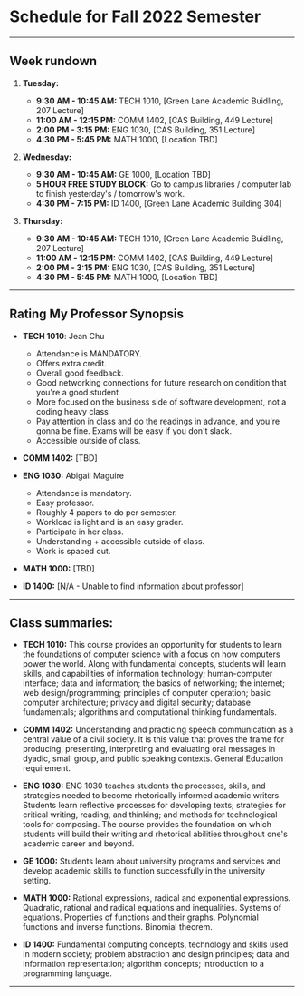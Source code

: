 # Schedule for Fall 2022 Semester

___

## Week rundown

1. **Tuesday:**

	- **9:30 AM - 10:45 AM:** TECH 1010, [Green Lane Academic Buidling, 207 Lecture]
	- **11:00 AM - 12:15 PM:** COMM 1402, [CAS Building, 449 Lecture]
	- **2:00 PM - 3:15 PM:** ENG 1030, [CAS Building, 351 Lecture]
	- **4:30 PM - 5:45 PM:** MATH 1000, [Location TBD]


2. **Wednesday:**

	- **9:30 AM - 10:45 AM:** GE 1000, [Location TBD]
	- **5 HOUR FREE STUDY BLOCK:** Go to campus libraries / computer lab to finish
yesterday's / tomorrow's work.
	- **4:30 PM - 7:15 PM:** ID 1400, [Green Lane Academic Building 304]


3. **Thursday:**

	- **9:30 AM - 10:45 AM:** TECH 1010, [Green Lane Academic Buidling, 207 Lecture]
	- **11:00 AM - 12:15 PM:** COMM 1402, [CAS Building, 449 Lecture]
	- **2:00 PM - 3:15 PM:** ENG 1030, [CAS Building, 351 Lecture]
	- **4:30 PM - 5:45 PM:** MATH 1000, [Location TBD]

___

## Rating My Professor Synopsis

- **TECH 1010**: Jean Chu
	- Attendance is MANDATORY.
	- Offers extra credit.
	- Overall good feedback.
	- Good networking connections for future research on condition that you're a good student
	- More focused on the business side of software development, not a coding heavy class
	- Pay attention in class and do the readings in advance, and you're gonna be fine. Exams will be easy if you don't slack.
	- Accessible outside of class.


- **COMM 1402:** [TBD]


- **ENG 1030:** Abigail Maguire
	- Attendance is mandatory.
	- Easy professor.
	- Roughly 4 papers to do per semester.
	- Workload is light and is an easy grader.
	- Participate in her class.
	- Understanding + accessible outside of class.
	- Work is spaced out.


- **MATH 1000:** [TBD]

- **ID 1400:** [N/A - Unable to find information about professor]

___

## Class summaries:

- **TECH 1010:** This course provides an opportunity for students to learn the foundations of
computer science with a focus on how computers power the world. Along with fundamental
concepts, students will learn skills, and capabilities of information technology;
human-computer interface; data and information; the basics of networking; the internet; web
design/programming; principles of computer operation; basic computer architecture; privacy and
digital security; database fundamentals; algorithms and computational thinking fundamentals.

- **COMM 1402:** Understanding and practicing speech communication as a central value of a
civil society. It is this value that proves the frame for producing, presenting, interpreting
and evaluating oral messages in dyadic, small group, and public speaking contexts. General
Education requirement.

- **ENG 1030:** ENG 1030 teaches students the processes, skills, and strategies needed to
become rhetorically informed academic writers. Students learn reflective processes for
developing texts; strategies for critical writing, reading, and thinking; and methods for
technological tools for composing. The course provides the foundation on which students will
build their writing and rhetorical abilities throughout one's academic career and beyond.

- **GE 1000:** Students learn about university programs and services and develop academic skills to function successfully in the university setting.

- **MATH 1000:** Rational expressions, radical and exponential expressions. Quadratic, rational
and radical equations and inequalities. Systems of equations. Properties of functions and their
graphs. Polynomial functions and inverse functions. Binomial theorem.

- **ID 1400:** Fundamental computing concepts, technology and skills used in modern society;
problem abstraction and design principles; data and information representation; algorithm
concepts; introduction to a programming language.

___
